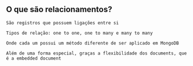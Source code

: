 ## O que são relacionamentos?

```
São registros que possuem ligações entre si
```

```
Tipos de relação: one to one, one to many e many to many
```

```
Onde cada um possui um método diferente de ser aplicado em MongoDB
```

```
Além de uma forma especial, graças a flexibilidade dos documents, que é a embedded document
```
